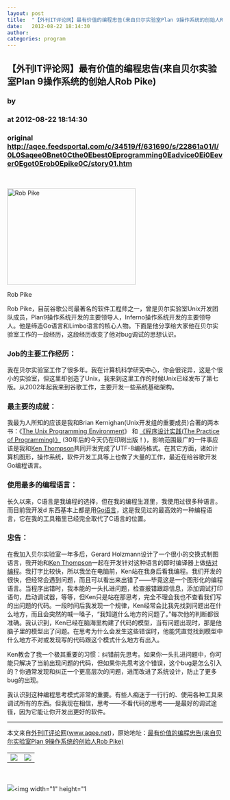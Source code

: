 ```yaml
---
layout: post
title:  "【外刊IT评论网】最有价值的编程忠告(来自贝尔实验室Plan 9操作系统的创始人Rob Pike)"
date:   2012-08-22 18:14:30
author: 
categories: program
---
```


## 【外刊IT评论网】最有价值的编程忠告(来自贝尔实验室Plan 9操作系统的创始人Rob Pike)
### by 
### at 2012-08-22 18:14:30
### original <http://aqee.feedsportal.com/c/34519/f/631690/s/22861a01/l/0L0Saqee0Bnet0Cthe0Ebest0Eprogramming0Eadvice0Ei0Eever0Egot0Erob0Epike0C/story01.htm>

<br><div style="width:310px"><a href="http://wkee.net/qee/wordpress/wp-content/uploads/2012/08/seminar_pike.jpg"><img title="Rob Pike" src="http://wkee.net/qee/wordpress/wp-content/uploads/2012/08/seminar_pike-300x225.jpg" alt="Rob Pike" width="300" height="225"></a><p>Rob Pike</p></div> <p>Rob Pike，目前谷歌公司最著名的软件工程师之一，曾是贝尔实验室Unix开发团队成员，Plan9操作系统开发的主要领导人，Inferno操作系统开发的主要领导人。他是缔造Go语言和Limbo语言的核心人物。下面是他分享给大家他在贝尔实验室工作的一段经历，这段经历改变了他对bug调试的思想认识。</p> <h3>Job的主要工作经历：</h3> <p>我在贝尔实验室工作了很多年。我在计算机科学研究中心，你会很诧异，这是个很小的实验室，但这里却创造了Unix，我来到这里工作的时候Unix已经发布了第七版。从2002年起我来到谷歌工作，主要开发一些系统基础架构。</p> <h3>最主要的成就：</h3> <p>我最为人所知的应该是我和Brian Kernighan(Unix开发组的重要成员)合著的两本书：《<a href="http://amzn.to/NRWtvj">The Unix Programming Environment</a>》 和 <a href="http://amzn.to/NO9tUr">《程序设计实践(The Practice of Programming)》</a> (30年后的今天仍在印刷出版！)，影响范围最广的一件事应该是我和<a href="http://www.aqee.net/old-school-developers-achieving-a-lot-with-little/">Ken Thompson</a>共同开发完成了UTF-8编码格式。在其它方面，诸如计算机图形，操作系统，软件开发工具等上也做了大量的工作，最近在给谷歌开发Go编程语言。</p> <h3>使用最多的编程语言：</h3> <p>长久以来，C语言是我编程的选择，但在我的编程生涯里，我使用过很多种语言。而目前我开发d 东西基本上都是用<a href="http://www.aqee.net/go-at-soundcloud/">Go语言</a>，这是我见过的最高效的一种编程语言，它在我的工具箱里已经完全取代了C语言的位置。</p> <h3>忠告：</h3> <p>在我加入贝尔实验室一年多后，Gerard Holzmann设计了一个很小的交换式制图语言，我开始和<a href="http://www.aqee.net/old-school-developers-achieving-a-lot-with-little/">Ken Thompson</a>一起在开发针对这种语言的即时编译器上做<a href="http://www.aqee.net/tag/%E7%BB%93%E5%AF%B9%E7%BC%96%E7%A8%8B/">结对编程</a>。我打字比较快，所以我坐在电脑前，Ken站在我身后看我编程。我们开发的很快，但经常会遇到问题，而且可以看出来出错了——毕竟这是一个图形化的编程语言。当程序出错时，我本能的一头扎进问题，检查报错跟踪信息，添加调试打印语句，启动调试器，等等，但Ken只是站在那思考，完全不理会我也不查看我们写的出问题的代码。一段时间后我发现一个规律，Ken经常会比我先找到问题出在什么地方，而且会突然的喊一嗓子，“我知道什么地方的问题了。”每次他的判断都很准确。我认识到，Ken已经在脑海里构建了代码的模型，当有问题出现时，那是他脑子里的模型出了问题。在思考为什么会发生这些错误时，他能凭直觉找到模型中什么地方不对或发现写的代码跟这个模式什么地方有出入。</p> <p>Ken教会了我一个极其重要的习惯：纠错前先思考。如果你一头扎进问题中，你可能只解决了当前出现问题的代码，但如果你先思考这个错误，这个bug是怎么引入的？你通常发现和纠正一个更高层次的问题，进而改进了系统设计，防止了更多bug的出现。</p> <p>我认识到这种编程思考模式非常的重要。有些人痴迷于一行行的、使用各种工具来调试所有的东西。但我现在相信，思考——不看代码的思考——是最好的调试途径，因为它能让你开发出更好的软件。</p> <hr>本文来自<a href="http://www.aqee.net">外刊IT评论网</a>(<a href="http://www.aqee.net">www.aqee.net</a>)，原始地址：<a href="http://www.aqee.net/the-best-programming-advice-i-ever-got-rob-pike/" rel="bookmark">最有价值的编程忠告(来自贝尔实验室Plan 9操作系统的创始人Rob Pike)</a><br><img width="1" height="1" src="http://aqee.feedsportal.com/c/34519/f/631690/s/22861a01/mf.gif" border="0"><div><table border="0"><tr><td valign="middle"><a href="http://share.feedsportal.com/viral/sendEmail.cfm?lang=en&amp;title=%E3%80%90%E5%A4%96%E5%88%8AIT%E8%AF%84%E8%AE%BA%E7%BD%91%E3%80%91%E6%9C%80%E6%9C%89%E4%BB%B7%E5%80%BC%E7%9A%84%E7%BC%96%E7%A8%8B%E5%BF%A0%E5%91%8A%28%E6%9D%A5%E8%87%AA%E8%B4%9D%E5%B0%94%E5%AE%9E%E9%AA%8C%E5%AE%A4Plan+9%E6%93%8D%E4%BD%9C%E7%B3%BB%E7%BB%9F%E7%9A%84%E5%88%9B%E5%A7%8B%E4%BA%BARob+Pike%29&amp;link=http%3A%2F%2Fwww.aqee.net%2Fthe-best-programming-advice-i-ever-got-rob-pike%2F"><img src="http://res3.feedsportal.com/images/emailthis2.gif" border="0"></a></td><td valign="middle"><a href="http://res.feedsportal.com/viral/bookmark.cfm?title=%E3%80%90%E5%A4%96%E5%88%8AIT%E8%AF%84%E8%AE%BA%E7%BD%91%E3%80%91%E6%9C%80%E6%9C%89%E4%BB%B7%E5%80%BC%E7%9A%84%E7%BC%96%E7%A8%8B%E5%BF%A0%E5%91%8A%28%E6%9D%A5%E8%87%AA%E8%B4%9D%E5%B0%94%E5%AE%9E%E9%AA%8C%E5%AE%A4Plan+9%E6%93%8D%E4%BD%9C%E7%B3%BB%E7%BB%9F%E7%9A%84%E5%88%9B%E5%A7%8B%E4%BA%BARob+Pike%29&amp;link=http%3A%2F%2Fwww.aqee.net%2Fthe-best-programming-advice-i-ever-got-rob-pike%2F"><img src="http://res3.feedsportal.com/images/bookmark.gif" border="0"></a></td></tr></table></div><br><br><a href="http://da.feedsportal.com/r/139263322635/u/0/f/631690/c/34519/s/22861a01/a2.htm"><img src="http://da.feedsportal.com/r/139263322635/u/0/f/631690/c/34519/s/22861a01/a2.img" border="0"></a>&lt;img width=&quot;1&quot; height=&quot;1